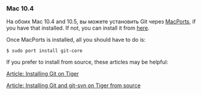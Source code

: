 ### Mac 10.4 ###

На обоих  Mac 10.4 and 10.5, вы можете установить Git через [MacPorts](http://www.macports.org/), 
if you have that installed.  If not, you can install it from [here](http://www.macports.org/install.php).

Once MacPorts is installed, all you should have to do is:

    $ sudo port install git-core

If you prefer to install from source, these articles may be helpful:

[Article: Installing Git on Tiger](http://rails.wincent.com/wiki/Installing_Git_1.5.2.3_on_Mac_OS_X_Tiger)

[Article: Installing Git and git-svn on Tiger from source](http://larrytheliquid.com/2007/12/29/compiling-git-and-git-svn-on-osx-tiger/)